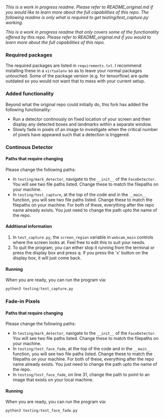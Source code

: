 *This is a work in progress readme. Please refer to README_original.md if you would like to learn more about the full capabilities of this repo.
The following readme is only what is required to get testing/test_capture.py working.*

*This is a work in progress readme that only covers some of the functionality offered by this repo. Please refer to README_original.md if you would to learn more about the full capabilities of this repo.*

### Required packages
The required packages are listed in `requirements.txt`. I recommend installing these in a `virtualenv` so as to leave your normal packages untouched. Some of the package version (e.g. for tensorflow) are quite outdated so you would not want that to mess with your current setup.


### Added functionality
Beyond what the original repo could initially do, this fork has added the following functionality:
* Run a detector continously on fixed location of your screen and then display any detected boxes and landmarks within a separate window.
* Slowly fade in pixels of an image to investigate when the critical number of pixels have appeared such that a detection is triggered.

### Continous Detector
#### Paths that require changing
Please change the following paths:
- In `testing/mark_detector`, navigate to the `__init__` of the `FaceDetector`. You will see two file paths listed. Change these to match the filepaths on your machine.
- In `testing/test_capture`, at the top of the code and in the `__main__` function, you will see two file paths listed. Change these to match the filepaths on your machine.
For both of these, everything after the repo name already exists. You just need to change the path upto the name of the repo.


#### Additional information
1. In `test_capture.py`, the `screen_region` variable in `webcam_main` controls where the screen looks at. Feel free to edit this to suit your needs.
2. To quit the program, you can either stop it running from the terminal or press the display box and press q. If you press the 'x' button on the display box, it will just come back.

#### Running
When you are ready, you can run the program via:
```python
python3 testing/test_capture.py
```

### Fade-in Pixels
#### Paths that require changing
Please change the following paths:
- In `testing/mark_detector`, navigate to the `__init__` of the `FaceDetector`. You will see two file paths listed. Change these to match the filepaths on your machine.
- In `testing/test_face_fade`, at the top of the code and in the `__main__` function, you will see two file paths listed. Change these to match the filepaths on your machine.
For both of these, everything after the repo name already exists. You just need to change the path upto the name of the repo.
- In `testing/test_face_fade`, on line 31, change the path to point to an image that exists on your local machine.


#### Running
When you are ready, you can run the program via:
```python
python3 testing/test_face_fade.py
```
